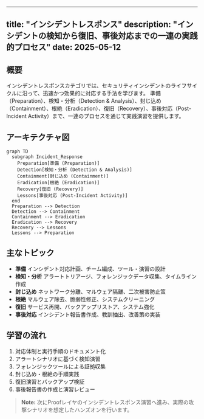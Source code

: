 ---

title: "インシデントレスポンス"
description: "インシデントの検知から復旧、事後対応までの一連の実践的プロセス"
date: 2025-05-12
-------------------

## 概要

インシデントレスポンスカテゴリでは、セキュリティインシデントのライフサイクルに沿って、迅速かつ効果的に対応する手法を学びます。
準備（Preparation）、検知・分析（Detection & Analysis）、封じ込め（Containment）、根絶（Eradication）、復旧（Recovery）、事後対応（Post-Incident Activity）まで、一連のプロセスを通じて実践演習を提供します。

## アーキテクチャ図

```mermaid
graph TD
  subgraph Incident_Response
    Preparation[準備 (Preparation)]
    Detection[検知・分析 (Detection & Analysis)]
    Containment[封じ込め (Containment)]
    Eradication[根絶 (Eradication)]
    Recovery[復旧 (Recovery)]
    Lessons[事後対応 (Post-Incident Activity)]
  end
  Preparation --> Detection
  Detection --> Containment
  Containment --> Eradication
  Eradication --> Recovery
  Recovery --> Lessons
  Lessons --> Preparation
```

## 主なトピック

* **準備**
  インシデント対応計画、チーム編成、ツール・演習の設計
* **検知・分析**
  アラートトリアージ、フォレンジックデータ収集、タイムライン作成
* **封じ込め**
  ネットワーク分離、マルウェア隔離、二次被害防止策
* **根絶**
  マルウェア除去、脆弱性修正、システムクリーニング
* **復旧**
  サービス再開、バックアップリストア、システム強化
* **事後対応**
  インシデント報告書作成、教訓抽出、改善策の実装

## 学習の流れ

1. 対応体制と実行手順のドキュメント化
2. アラートシナリオに基づく検知演習
3. フォレンジックツールによる証拠収集
4. 封じ込め・根絶の手順実践
5. 復旧演習とバックアップ検証
6. 事後報告書の作成と演習レビュー

> **Note:** 次にProofレイヤのインシデントレスポンス演習へ進み、実際の攻撃シナリオを想定したハンズオンを行います。
